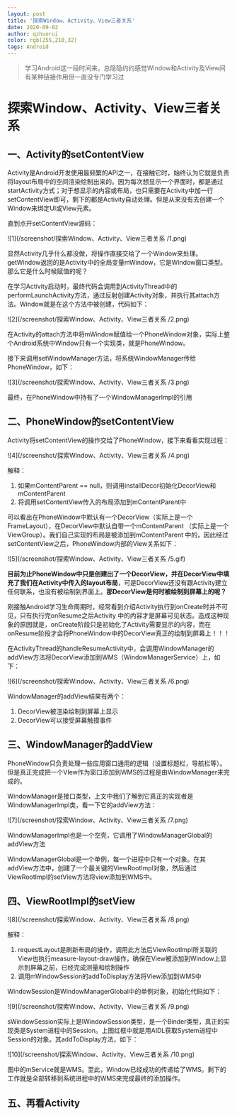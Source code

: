 ```yaml
---
layout: post
title: '探索Window、Activity、View三者关系'
date: 2020-09-02
author: qzhuorui
color: rgb(255,210,32)
tags: Android
---
```




> 学习Android这一段时间来，总隐隐约约感觉Window和Activity及View间有某种链接作用但一直没专门学习过

# 探索Window、Activity、View三者关系

## 一、Activity的setContentView

Activity是Android开发使用最频繁的API之一，在接触它时，始终认为它就是负责将layout布局中的空间渲染绘制出来的。因为每次想显示一个界面时，都是通过startActivity方式；对于想显示的内容或布局，也只需要在Activity中加一行setContentView即可，剩下的都是Activity自动处理。但是从来没有去创建一个Window来绑定UI或View元素。

直到点开setContentView源码：

![1](/screenshot/探索Window、Activity、View三者关系 /1.png)

显然Activity几乎什么都没做，将操作直接交给了一个Window来处理。getWindow返回的是Activity中的全局变量mWindow，它是Window窗口类型。那么它是什么时候赋值的呢？

在学习Activity启动时，最终代码会调用到ActivityThread中的performLaunchActivity方法，通过反射创建Activity对象，并执行其attach方法。Window就是在这个方法中被创建，代码如下：

![2](/screenshot/探索Window、Activity、View三者关系 /2.png)

在Activity的attach方法中将mWindow赋值给一个PhoneWindow对象，实际上整个Android系统中Window只有一个实现类，就是PhoneWindow。

接下来调用setWindowManager方法，将系统WindowManager传给PhoneWindow，如下：

![3](/screenshot/探索Window、Activity、View三者关系 /3.png)

最终，在PhoneWindow中持有了一个WindowManagerImpl的引用

## 二、PhoneWindow的setContentView

Activity将setContentView的操作交给了PhoneWindow，接下来看看实现过程：

![4](/screenshot/探索Window、Activity、View三者关系 /4.png)

解释：

1. 如果mContentParent == null，则调用installDecor初始化DecorView和mContentParent
2. 将调用setContentView传入的布局添加到mContentParent中

可以看出在PhoneWindow中默认有一个DecorView（实际上是一个FrameLayout），在DecorView中默认自带一个mContentParent （实际上是一个ViewGroup）。我们自己实现的布局是被添加到mContentParent 中的，因此经过setContentView之后，PhoneWindow内部的View关系如下：

![5](/screenshot/探索Window、Activity、View三者关系 /5.gif)

**目前为止PhoneWindow中只是创建出了一个DecorView，并在DecorView中填充了我们在Activity中传入的layout布局**，可是DecorView还没有跟Activity建立任何联系，也没有被绘制到界面上。**那DecorView是何时被绘制到屏幕上的呢？**

刚接触Android学习生命周期时，经常看到介绍Activity执行到onCreate时并不可见，只有执行完onResume之后Activity 中的内容才是屏幕可见状态。造成这种现象的原因就是，onCreate阶段只是初始化了Activity需要显示的内容，而在onResume阶段才会将PhoneWindow中的DecorView真正的绘制到屏幕上！！！

在ActivityThread的handleResumeActivity中，会调用WindowManager的addView方法将DecorView添加到WMS（WindowManagerService）上，如下：

![6](/screenshot/探索Window、Activity、View三者关系 /6.png)

WindowManager的addView结果有两个：

1. DecorView被渲染绘制到屏幕上显示
2. DecorView可以接受屏幕触摸事件

## 三、WindowManager的addView

PhoneWindow只负责处理一些应用窗口通用的逻辑（设置标题栏，导航栏等）。但是真正完成把一个VIew作为窗口添加到WMS的过程是由WindowManager来完成的。

WindowManager是接口类型，上文中我们了解到它真正的实现者是WindowManagerImpl类，看一下它的addView方法：

![7](/screenshot/探索Window、Activity、View三者关系 /7.png)

WindowManagerImpl也是一个空壳，它调用了WindowManagerGlobal的addView方法

WindowManagerGlobal是一个单例，每一个进程中只有一个对象。在其addView方法中，创建了一个最关键的ViewRootImpl对象，然后通过ViewRootImpl的setView方法将view添加到WMS中。

## 四、ViewRootImpl的setView

![8](/screenshot/探索Window、Activity、View三者关系 /8.png)

解释：

1. requestLayout是刷新布局的操作，调用此方法后ViewRootImpl所关联的View也执行measure-layout-draw操作，确保在View被添加到Window上显示到屏幕之前，已经完成测量和绘制操作
2. 调用mWindowSession的addToDisplay方法将View添加到WMS中

WindowSession是WindowManagerGlobal中的单例对象，初始化代码如下：

![9](/screenshot/探索Window、Activity、View三者关系 /9.png)

sWindowSession实际上是IWindowSession类型，是一个Binder类型，真正的实现类是System进程中的Session。上图红框中就是用AIDL获取System进程中Session的对象。其addToDisplay方法，如下：

![10](/screenshot/探索Window、Activity、View三者关系 /10.png)

图中的mService就是WMS。至此，Window已经成功的传递给了WMS。剩下的工作就是全部转移到系统进程中的WMS来完成最终的添加操作。

## 五、再看Activity





























